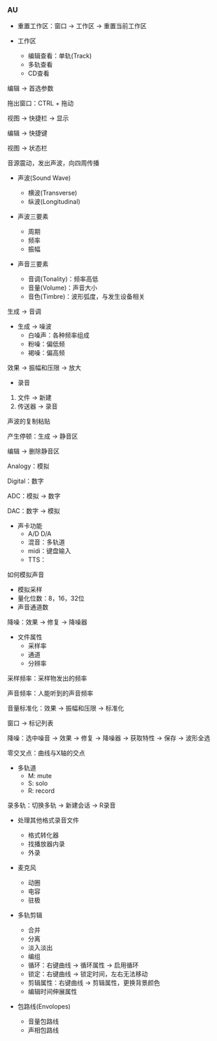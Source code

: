 ### AU

- 重置工作区：窗口 -> 工作区 -> 重置当前工作区

- 工作区
  - 编辑查看：单轨(Track)
  - 多轨查看
  - CD查看



编辑 -> 首选参数



拖出窗口：CTRL + 拖动



视图 -> 快捷栏 -> 显示



编辑 -> 快捷键



视图 -> 状态栏



音源震动，发出声波，向四周传播



- 声波(Sound Wave)
  - 横波(Transverse)
  - 纵波(Longitudinal)

- 声波三要素
  - 周期
  - 频率
  - 振幅

- 声音三要素
  - 音调(Tonality)：频率高低
  - 音量(Volume)：声音大小
  - 音色(Timbre)：波形弧度，与发生设备相关



生成 -> 音调



- 生成 -> 噪波
  - 白噪声：各种频率组成
  - 粉噪：偏低频
  - 褐噪：偏高频



效果 -> 振幅和压限  -> 放大



- 录音

1. 文件 -> 新建
2. 传送器 -> 录音



声波的复制粘贴



产生停顿：生成 -> 静音区



编辑 -> 删除静音区



Analogy：模拟

Digital：数字

ADC：模拟 -> 数字

DAC：数字 -> 模拟



- 声卡功能
  - A/D D/A
  - 混音：多轨道
  - midi：键盘输入
  - TTS：



如何模拟声音

- 模拟采样
- 量化位数：8，16，32位
- 声音通道数



降噪：效果 -> 修复 -> 降噪器



- 文件属性
  - 采样率
  - 通道
  - 分辨率



采样频率：采样物发出的频率

声音频率：人能听到的声音频率



音量标准化：效果 -> 振幅和压限 -> 标准化



窗口 -> 标记列表



降噪：选中噪音 -> 效果 -> 修复 -> 降噪器 -> 获取特性 -> 保存 -> 波形全选



零交叉点：曲线与X轴的交点



- 多轨道
  - M: mute
  - S: solo
  - R: record



录多轨：切换多轨 -> 新建会话 -> R录音



- 处理其他格式录音文件
  - 格式转化器
  - 找播放器内录
  - 外录



- 麦克风
  - 动圈
  - 电容
  - 驻极



- 多轨剪辑
  - 合并
  - 分离
  - 淡入淡出
  - 编组
  - 循环：右键曲线 -> 循环属性 -> 启用循环
  - 锁定：右键曲线 -> 锁定时间，左右无法移动
  - 剪辑属性：右键曲线 -> 剪辑属性，更换背景颜色
  - 编辑时间伸展属性



- 包路线(Envolopes)
  - 音量包路线
  - 声相包路线

